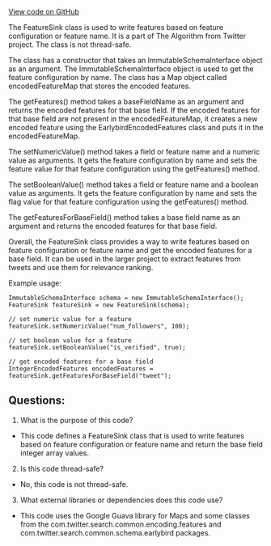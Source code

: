 [View code on GitHub](https://github.com/misbahsy/the-algorithm/src/java/com/twitter/search/common/relevance/features/FeatureSink.java)

The FeatureSink class is used to write features based on feature configuration or feature name. It is a part of The Algorithm from Twitter project. The class is not thread-safe. 

The class has a constructor that takes an ImmutableSchemaInterface object as an argument. The ImmutableSchemaInterface object is used to get the feature configuration by name. The class has a Map object called encodedFeatureMap that stores the encoded features. 

The getFeatures() method takes a baseFieldName as an argument and returns the encoded features for that base field. If the encoded features for that base field are not present in the encodedFeatureMap, it creates a new encoded feature using the EarlybirdEncodedFeatures class and puts it in the encodedFeatureMap. 

The setNumericValue() method takes a field or feature name and a numeric value as arguments. It gets the feature configuration by name and sets the feature value for that feature configuration using the getFeatures() method. 

The setBooleanValue() method takes a field or feature name and a boolean value as arguments. It gets the feature configuration by name and sets the flag value for that feature configuration using the getFeatures() method. 

The getFeaturesForBaseField() method takes a base field name as an argument and returns the encoded features for that base field. 

Overall, the FeatureSink class provides a way to write features based on feature configuration or feature name and get the encoded features for a base field. It can be used in the larger project to extract features from tweets and use them for relevance ranking. 

Example usage:

```
ImmutableSchemaInterface schema = new ImmutableSchemaInterface();
FeatureSink featureSink = new FeatureSink(schema);

// set numeric value for a feature
featureSink.setNumericValue("num_followers", 100);

// set boolean value for a feature
featureSink.setBooleanValue("is_verified", true);

// get encoded features for a base field
IntegerEncodedFeatures encodedFeatures = featureSink.getFeaturesForBaseField("tweet");
```
## Questions: 
 1. What is the purpose of this code?
- This code defines a FeatureSink class that is used to write features based on feature configuration or feature name and return the base field integer array values.

2. Is this code thread-safe?
- No, this code is not thread-safe.

3. What external libraries or dependencies does this code use?
- This code uses the Google Guava library for Maps and some classes from the com.twitter.search.common.encoding.features and com.twitter.search.common.schema.earlybird packages.